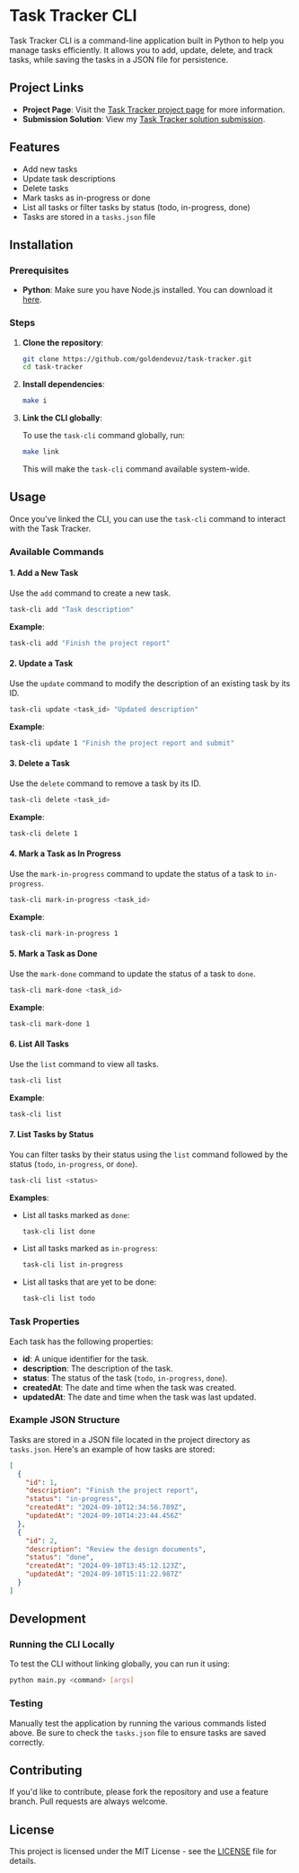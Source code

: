 # Task Tracker CLI

Task Tracker CLI is a command-line application built in Python to help you manage tasks efficiently. It allows you to add, update, delete, and track tasks, while saving the tasks in a JSON file for persistence.

## Project Links

- **Project Page**: Visit the [Task Tracker project page](https://roadmap.sh/projects/task-tracker) for more information.
- **Submission Solution**: View my [Task Tracker solution submission](https://roadmap.sh/projects/task-tracker/solutions?u=6740b9f45434bf319a47ee77).

## Features

- Add new tasks
- Update task descriptions
- Delete tasks
- Mark tasks as in-progress or done
- List all tasks or filter tasks by status (todo, in-progress, done)
- Tasks are stored in a `tasks.json` file

## Installation

### Prerequisites

- **Python**: Make sure you have Node.js installed. You can download it [here](https://www.python.org/downloads/).

### Steps

1. **Clone the repository**:

   ```bash
   git clone https://github.com/goldendevuz/task-tracker.git
   cd task-tracker
   ```

2. **Install dependencies**:

   ```bash
   make i
   ```

4. **Link the CLI globally**:

   To use the `task-cli` command globally, run:

   ```bash
   make link
   ```

   This will make the `task-cli` command available system-wide.

## Usage

Once you've linked the CLI, you can use the `task-cli` command to interact with the Task Tracker.

### Available Commands

#### 1. Add a New Task

Use the `add` command to create a new task.

```bash
task-cli add "Task description"
```

**Example**:

```bash
task-cli add "Finish the project report"
```

#### 2. Update a Task

Use the `update` command to modify the description of an existing task by its ID.

```bash
task-cli update <task_id> "Updated description"
```

**Example**:

```bash
task-cli update 1 "Finish the project report and submit"
```

#### 3. Delete a Task

Use the `delete` command to remove a task by its ID.

```bash
task-cli delete <task_id>
```

**Example**:

```bash
task-cli delete 1
```

#### 4. Mark a Task as In Progress

Use the `mark-in-progress` command to update the status of a task to `in-progress`.

```bash
task-cli mark-in-progress <task_id>
```

**Example**:

```bash
task-cli mark-in-progress 1
```

#### 5. Mark a Task as Done

Use the `mark-done` command to update the status of a task to `done`.

```bash
task-cli mark-done <task_id>
```

**Example**:

```bash
task-cli mark-done 1
```

#### 6. List All Tasks

Use the `list` command to view all tasks.

```bash
task-cli list
```

**Example**:

```bash
task-cli list
```

#### 7. List Tasks by Status

You can filter tasks by their status using the `list` command followed by the status (`todo`, `in-progress`, or `done`).

```bash
task-cli list <status>
```

**Examples**:

- List all tasks marked as `done`:

  ```bash
  task-cli list done
  ```

- List all tasks marked as `in-progress`:

  ```bash
  task-cli list in-progress
  ```

- List all tasks that are yet to be done:
  ```bash
  task-cli list todo
  ```

### Task Properties

Each task has the following properties:

- **id**: A unique identifier for the task.
- **description**: The description of the task.
- **status**: The status of the task (`todo`, `in-progress`, `done`).
- **createdAt**: The date and time when the task was created.
- **updatedAt**: The date and time when the task was last updated.

### Example JSON Structure

Tasks are stored in a JSON file located in the project directory as `tasks.json`. Here's an example of how tasks are stored:

```json
[
  {
    "id": 1,
    "description": "Finish the project report",
    "status": "in-progress",
    "createdAt": "2024-09-10T12:34:56.789Z",
    "updatedAt": "2024-09-10T14:23:44.456Z"
  },
  {
    "id": 2,
    "description": "Review the design documents",
    "status": "done",
    "createdAt": "2024-09-10T13:45:12.123Z",
    "updatedAt": "2024-09-10T15:11:22.987Z"
  }
]
```

## Development

### Running the CLI Locally

To test the CLI without linking globally, you can run it using:

```bash
python main.py <command> [args]
```

### Testing

Manually test the application by running the various commands listed above. Be sure to check the `tasks.json` file to ensure tasks are saved correctly.

## Contributing

If you'd like to contribute, please fork the repository and use a feature branch. Pull requests are always welcome.

## License

This project is licensed under the MIT License - see the [LICENSE](LICENSE) file for details.